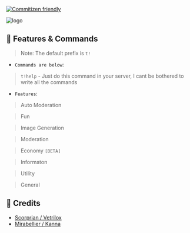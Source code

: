 [![Commitizen friendly](https://img.shields.io/badge/commitizen-friendly-brightgreen.svg)](https://commitizen.github.io/cz-cli/)

![logo](https://media.discordapp.net/attachments/845327057465507885/881107857645395998/unknown.png)

## 📝 Features & Commands

> Note: The default prefix is `t!`

* `Commands are below`:
> `t!help` - Just do this command in your server, I cant be bothered to write all the commands


* `Features`:

> Auto Moderation

> Fun

> Image Generation

> Moderation

> Economy `[BETA]`

> Informaton

> Utility

> General




## 📝 Credits

* [Scorprian / Vetrilox](https://github.com/ScorprianDev)
* [Mirabellier / Kanna](https://github.com/MiraBellierr)